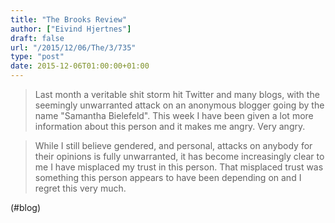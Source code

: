 ```yaml
---
title: "The Brooks Review"
author: ["Eivind Hjertnes"]
draft: false
url: "/2015/12/06/The/3/735"
type: "post"
date: 2015-12-06T01:00:00+01:00
---
```


> Last month a veritable shit storm hit Twitter and many blogs, with the
> seemingly unwarranted attack on an anonymous blogger going by the name
> "Samantha Bielefeld". This week I have been given a lot more
> information about this person and it makes me angry. Very angry.

<!--quoteend-->

> While I still believe gendered, and personal, attacks on anybody for
> their opinions is fully unwarranted, it has become increasingly clear
> to me I have misplaced my trust in this person. That misplaced trust
> was something this person appears to have been depending on and I
> regret this very much.

(#blog)
